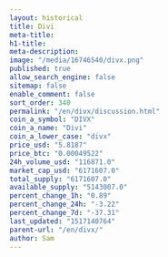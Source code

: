 ```yaml
---
layout: historical
title: Divi
meta-title: 
h1-title: 
meta-description: 
image: "/media/16746540/divx.png"
published: true
allow_search_engine: false
sitemap: false
enable_comment: false
sort_order: 340
permalink: "/en/divx/discussion.html"
coin_a_symbol: "DIVX"
coin_a_name: "Divi"
coin_a_lower_case: "divx"
price_usd: "5.8187"
price_btc: "0.00049522"
24h_volume_usd: "116871.0"
market_cap_usd: "6171607.0"
total_supply: "6171607.0"
available_supply: "5143007.0"
percent_change_1h: "0.89"
percent_change_24h: "-3.22"
percent_change_7d: "-37.31"
last_updated: "1517140764"
parent-url: "/en/divx/"
author: Sam
---
```


